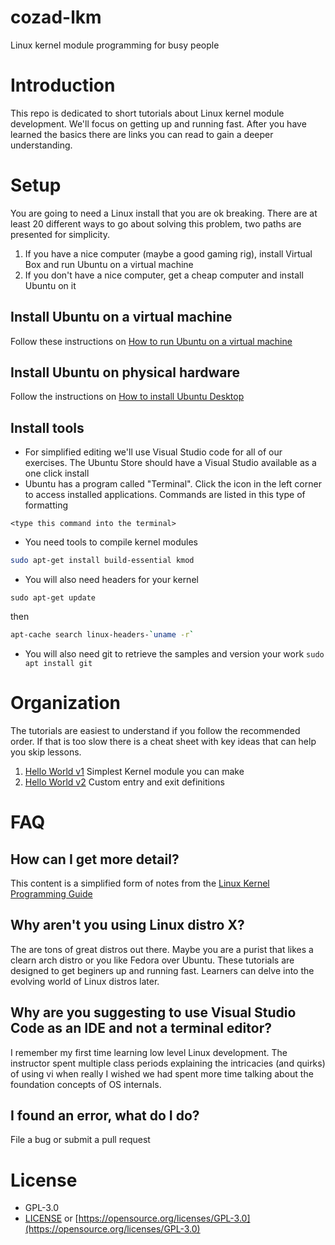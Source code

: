 # cozad-lkm
 Linux kernel module programming for busy people
 
# Introduction 
This repo is dedicated to short tutorials about Linux kernel module development. We'll focus on getting up and running fast. After you have learned the basics there are links you can read to gain a deeper understanding.

# Setup
You are going to need a Linux install that you are ok breaking. There are at least 20 different ways to go about solving this problem, two paths are presented for simplicity.

1. If you have a nice computer (maybe a good gaming rig), install Virtual Box and run Ubuntu on a virtual machine
2. If you don't have a nice computer, get a cheap computer and install Ubuntu on it

## Install Ubuntu on a virtual machine

Follow these instructions on [How to run Ubuntu on a virtual machine](https://ubuntu.com/tutorials/how-to-run-ubuntu-desktop-on-a-virtual-machine-using-virtualbox#1-overview)

## Install Ubuntu on physical hardware 

Follow the instructions on [How to install Ubuntu Desktop](https://ubuntu.com/tutorials/install-ubuntu-desktop#1-overview)

## Install tools

 - For simplified editing we'll use Visual Studio code for all of our exercises. The Ubuntu Store should have a Visual Studio available as a one click install
 - Ubuntu has a program called "Terminal". Click the icon in the left corner to access installed applications. Commands are listed in this type of formatting 
 ```
 <type this command into the terminal>
 ```
 - You need tools to compile kernel modules 
 ```sh
 sudo apt-get install build-essential kmod
 ```
 - You will also need headers for your kernel 
 ```
 sudo apt-get update
 ``` 
 
 then 
 
 ```sh
 apt-cache search linux-headers-`uname -r`
 ```
 - You will also need git to retrieve the samples and version your work `sudo apt install git`
 
# Organization
The tutorials are easiest to understand if you follow the recommended order. If that is too slow there is a cheat sheet with key ideas that can help you skip lessons.

1. [Hello World v1](/hello-1) Simplest Kernel module you can make
2. [Hello World v2](/hello-2) Custom entry and exit definitions

# FAQ

## How can I get more detail?
This content is a simplified form of notes from the [Linux Kernel Programming Guide](https://sysprog21.github.io/lkmpg/)

## Why aren't you using Linux distro X?
The are tons of great distros out there. Maybe you are a purist that likes a clearn arch distro or you like Fedora over Ubuntu. These tutorials are designed to get beginers up and running fast. Learners can delve into the evolving world of Linux distros later.

## Why are you suggesting to use Visual Studio Code as an IDE and not a terminal editor?
I remember my first time learning low level Linux development. The instructor spent multiple class periods explaining the intricacies (and quirks) of using vi when really I wished we had spent more time talking about the foundation concepts of OS internals.

## I found an error, what do I do?
File a bug or submit a pull request

# License
 - GPL-3.0
 - [LICENSE](LICENSE) or [https://opensource.org/licenses/GPL-3.0](https://opensource.org/licenses/GPL-3.0)
